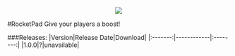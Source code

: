 <p align="center">
  <img src="https://raw.githubusercontent.com/Gamecrafter/PocketMine-Plugins/master/RocketPad/images/icon.png?raw=true"/>
</p>
#RocketPad
Give your players a boost!

###Releases:
|Version|Release Date|Download|
|:-------:|------------|:--------:|
|1.0.0|?|unavailable|
